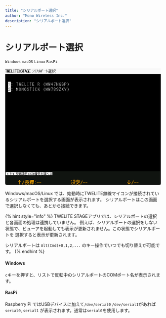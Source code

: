 ```yaml
---
title: "シリアルポート選択"
author: "Mono Wireless Inc."
description: "シリアルポート選択"
---
```


# シリアルポート選択

`Windows` `macOS` `Linux` `RasPi` 

![シリアルポート選択](../../.gitbook/assets/img_sel_serial.png)

Windows/macOS/Linux では、始動時にTWELITE無線マイコンが接続されているシリアルポートを選択する画面が表示されます。
シリアルポートはこの画面で選択しなくても、あとから接続できます。

{% hint style="info" %}
TWELITE STAGEアプリでは、シリアルポートの選択と各画面の処理は連携していません。
例えば、シリアルポートの選択をしない状態で、ビューアを起動しても表示が更新されません。この状態でシリアルポートを
選択すると表示が更新されます。

シリアルポートは `Alt(Cmd)+0,1,2,...` のキー操作でいつでも切り替えが可能です。
{% endhint %}



#### Windows

`c`キーを押すと、リストで反転中のシリアルポートのCOMポート名が表示されます。


#### RasPi

Raspberry Pi ではUSBデバイスに加えて`/dev/serial0` `/dev/serial1`があれば `serial0`, `serial1` が表示されます。通常は`serial0`を使用します。

